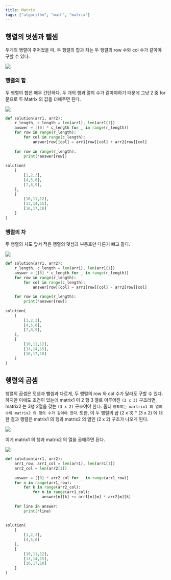 ```yaml
---
title: Matrix
tags: ["algorithm", "math", "matrix"]
---
```



## 행렬의 덧셈과 뺄셈
두개의 행렬이 주어졌을 때, 두 행렬의 합과 차는 두 행렬의 row 수와 col 수가 같아야 구할 수 있다.

![](Algorithm/images/Pasted%20image%2020240710190131.png)

### 행렬의 합
두 행렬의 합은 매우 간단하다. 두 개의 행과 열의 수가 같아야하기 때문에 그냥 2 중 for 문으로 두 Matrix 의 값을 더해주면 된다.

![](Algorithm/images/Pasted%20image%2020240710190522.png)

```python
def solution(arr1, arr2):  
    r_length, c_length = len(arr1), len(arr1[1])  
    answer = [[0] * c_length for _ in range(r_length)]  
    for row in range(r_length):  
        for col in range(c_length):  
            answer[row][col] = arr1[row][col] + arr2[row][col]  
  
    for row in range(r_length):  
        print(*answer[row])  
  
solution(  
	[  
        [1,2,3],  
        [4,5,6],  
        [7,8,9],  
    ],
    [  
        [10,11,12],  
        [13,14,15],  
        [16,17,18]  
    ]
)
```

### 행렬의 차
두 행렬의 차도 앞서 적은 행렬의 덧셈과 부등호만 다른거 뺴고 같다.

![](Algorithm/images/Pasted%20image%2020240710190715.png)

```python
def solution(arr1, arr2):  
    r_length, c_length = len(arr1), len(arr1[1])  
    answer = [[0] * c_length for _ in range(r_length)]  
    for row in range(r_length):  
        for col in range(c_length):  
            answer[row][col] = arr1[row][col] - arr2[row][col]  
  
    for row in range(r_length):  
        print(*answer[row])  
  
solution(  
	[  
        [1,2,3],  
        [4,5,6],  
        [7,8,9],  
    ],
    [  
        [10,11,12],  
        [13,14,15],  
        [16,17,18]  
    ]
)
```

## 행렬의 곱셈
행렬의 곱셈은 덧셈과 뺄셈과 다르게, 두 행렬의 row 와 col 수가 달라도 구할 수 있다. 하지만 이에도 조건이 있는데 matrix1 이 2 행 3 열로 이루어진 `(2 x 3)` 구조라면, matrix2 는 3행 2열을 갖는 `(3 x 2)` 구조여야 한다. 좀더 `정확히는 martrix1 의 열의 수와 matrix2 의 행의 수가 같아야 한다`. 또한, 이 두 행렬의 곱 (2 x 3) * (3 x 2) 에 대한 결과 행렬은 matrix1 의 행과 matrix2 의 열인 (2 x 2) 구조가 나오게 된다.

![](Algorithm/images/Pasted%20image%2020240710191303.png)


이게 matrix1 의 행과 matrix2 의 열을 곱해주면 된다.

![](Algorithm/images/Pasted%20image%2020240710223147.png)

```python
def solution(arr1, arr2):  
    arr1_row, arr1_col = len(arr1), len(arr1[1])  
    arr2_col = len(arr2[1])  
  
    answer = [[0] * arr2_col for _ in range(arr1_row)]  
    for n in range(arr1_row):  
        for k in range(arr2_col):  
            for m in range(arr1_col):  
                answer[n][k] += arr1[n][m] * arr2[m][k]  
  
    for line in answer:  
        print(*line)  
  
  
solution(  
	[  
        [1,2,3],  
        [4,5,6]  
    ],
    [  
        [10,11,12],  
        [13,14,15],  
        [16,17,18]  
    ]
)
```

